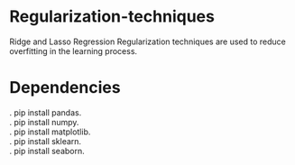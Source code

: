 # Regularization-techniques
Ridge and Lasso Regression
Regularization techniques are used to reduce overfitting in the learning process.

# Dependencies
. pip install pandas.       
. pip install numpy.         
. pip install matplotlib.           
. pip install sklearn.           
. pip install seaborn.         



